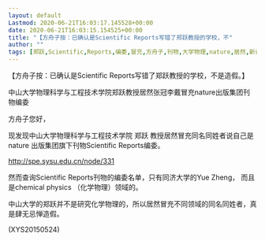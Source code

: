 ```yaml
---
layout: default
Lastmod: 2020-06-21T16:03:17.145528+00:00
date: 2020-06-21T16:03:15.154525+00:00
title: "【方舟子按：已确认是Scientific Reports写错了郑跃教授的学校，不"
author: ""
tags: [郑跃,Scientific,Reports,编委,冒充,方舟子,刊物,大学物理,nature,居然,新语丝]
---
```


【方舟子按：已确认是Scientific Reports写错了郑跃教授的学校，不是造假。】

中山大学物理科学与工程技术学院郑跃教授居然张冠李戴冒充nature出版集团刊物编委

方舟子您好，

现发现中山大学物理科学与工程技术学院 郑跃 教授居然冒充同名同姓者说自己是nature 出版集团旗下刊物Scientific Reports编委。

http://spe.sysu.edu.cn/node/331

然而查询Scientific Reports刊物的编委名单，只有同济大学的Yue Zheng， 而且是chemical physics （化学物理）领域的。

中山大学的郑跃并不是研究化学物理的，所以居然冒充不同领域的同名同姓者，真是肆无忌惮造假。

(XYS20150524)

